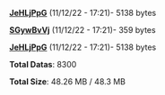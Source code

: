 [**JeHLjPpG**](/data/JeHLjPpG.txt) (11/12/22 - 17:21)- 5138 bytes

[**SGywBvVj**](/data/SGywBvVj.txt) (11/12/22 - 17:21)- 359 bytes

[**JeHLjPpG**](/data/JeHLjPpG.txt) (11/12/22 - 17:21)- 5138 bytes

**Total Datas**: 8300

**Total Size**: 48.26 MB / 48.3 MB